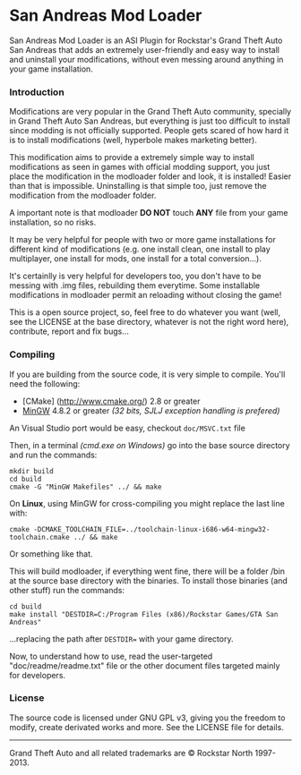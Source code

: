 # San Andreas Mod Loader

San Andreas Mod Loader is an ASI Plugin for Rockstar's Grand Theft Auto San Andreas that adds an extremely user-friendly and easy way to install and uninstall your modifications, without even messing around anything in your game installation.

### Introduction

Modifications are very popular in the Grand Theft Auto community, specially in Grand Theft Auto San Andreas, but everything is just too difficult to install since modding is not officially supported. People gets scared of how hard it is to install modifications (well, hyperbole makes marketing better).

This modification aims to provide a extremely simple way to install modifications as seen in games with official modding support, you just place the modification in the modloader folder and look, it is installed! Easier than that is impossible. Uninstalling is that simple too, just remove the modification from the modloader folder.

A important note is that modloader **DO NOT** touch **ANY** file from your game installation, so no risks.

It may be very helpful for people with two or more game installations for different kind of modifications (e.g. one install clean, one install to play multiplayer, one install for mods, one install for a total conversion...).

It's certainlly is very helpful for developers too, you don't have to be messing with .img files, rebuilding them everytime. Some installable modifications in modloader permit an reloading without closing the game!

This is a open source project, so, feel free to do whatever you want (well, see the LICENSE at the base directory, whatever is not the right word here), contribute, report and fix bugs...


### Compiling

If you are building from the source code, it is very simple to compile. You'll need the following:

+ [CMake] (http://www.cmake.org/) 2.8 or greater
+ [MinGW](http://mingw-w64.sourceforge.net/download.php) 4.8.2 or greater *(32 bits, SJLJ exception handling is prefered)*

An Visual Studio port would be easy, checkout `doc/MSVC.txt` file


Then, in a terminal *(cmd.exe on Windows)* go into the base source directory and run the commands:

    mkdir build
    cd build
    cmake -G "MinGW Makefiles" ../ && make
    
On **Linux**, using MinGW for cross-compiling you might replace the last line with:

    cmake -DCMAKE_TOOLCHAIN_FILE=../toolchain-linux-i686-w64-mingw32-toolchain.cmake ../ && make
    
Or something like that.

This will build modloader, if everything went fine, there will be a folder /bin at the source base directory with the binaries.
To install those binaries (and other stuff) run the commands:
    
    cd build
    make install "DESTDIR=C:/Program Files (x86)/Rockstar Games/GTA San Andreas"
    
...replacing the path after `DESTDIR=` with your game directory.

Now, to understand how to use, read the user-targeted "doc/readme/readme.txt" file
or the other document files targeted mainly for developers.

### License

The source code is licensed under GNU GPL v3, giving you the freedom to modify, create derivated works and more. See the LICENSE file for details.

- - -
Grand Theft Auto and all related trademarks are © Rockstar North 1997-2013.

